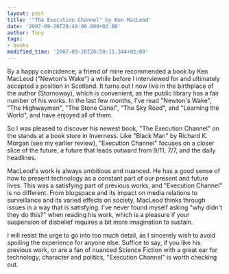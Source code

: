 ```yaml
---
layout: post
title: '"The Execution Channel" by Ken MacLeod'
date: '2007-09-20T20:49:00.000+02:00'
author: Tony
tags:
- books
modified_time: '2007-09-20T20:50:11.344+02:00'
---
```


By a happy coincidence, a friend of mine recommended a book by Ken MacLeod
("Newton's Wake") a while before I interviewed for and ultimately accepted a
position in Scotland. It turns out I now live in the birthplace of the author
(Stornoway), which is convenient, as the public library has a fair number of his
works.  In the last few months, I've read "Newton's Wake", "The Highwaymen",
"The Stone Canal", "The Sky Road", and "Learning the World", and have enjoyed
all of them.

So I was pleased to discover his newest book, "The Execution Channel" on the
stands at a book store in Inverness. Like "Black Man" by Richard K. Morgan (see
my earlier review), "Execution Channel" focuses on a closer slice of the future,
a future that leads outward from 9/11, 7/7, and the daily headlines.

MacLeod's work is always ambitious and nuanced. He has a good sense of how to
present technology as a constant part of our present and future lives. This was
a satisfying part of previous works, and "Execution Channel" is no different.
From blogspace and its impact on media relations to surveillance and its varied
effects on society, MacLeod thinks through issues in a way that is satisfying.
I've never found myself asking "why didn't they do this?" when reading his work,
which is a pleasure if your suspension of disbelief requires a bit more
imagination to sustain.

I will resist the urge to go into too much detail, as I sincerely wish to avoid
spoiling the experience for anyone else. Suffice to say, if you like his
previous work, or are a fan of nuanced Science Fiction with a great ear for
technology, character and politics, "Execution Channel" is worth checking out.
